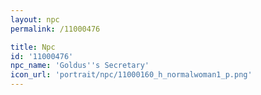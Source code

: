 ```yaml
---
layout: npc
permalink: /11000476

title: Npc
id: '11000476'
npc_name: 'Goldus''s Secretary'
icon_url: 'portrait/npc/11000160_h_normalwoman1_p.png'
---
```

